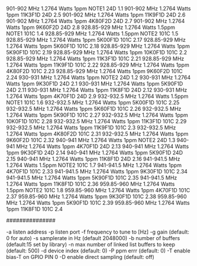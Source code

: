 901-902 MHz	1.2764 Watts	1ppm	NOTE1	24D	1.1
901-902 MHz	1.2764 Watts	1ppm	11K3F1D	24D	2.5
901-902 MHz	1.2764 Watts	1ppm	11K9F1D	24D	2.6
901-902 MHz	1.2764 Watts	1ppm	4K80F2D	24D	2.7
901-902 MHz	1.2764 Watts	1ppm	9K60F2D	24D	2.8
928.85-929 MHz	1.2764 Watts	1.5ppm	NOTE1	101C	1.4
928.85-929 MHz	1.2764 Watts	1.5ppm	NOTE2	101C	1.5
928.85-929 MHz	1.2764 Watts	1ppm	5K00F1D	101C	2.17
928.85-929 MHz	1.2764 Watts	1ppm	5K60F1D	101C	2.18
928.85-929 MHz	1.2764 Watts	1ppm	5K90F1D	101C	2.19
928.85-929 MHz	1.2764 Watts	1ppm	10K0F1D	101C	2.2
928.85-929 MHz	1.2764 Watts	1ppm	11K3F1D	101C	2.21
928.85-929 MHz	1.2764 Watts	1ppm	11K9F1D	101C	2.22
928.85-929 MHz	1.2764 Watts	1ppm	4K80F2D	101C	2.23
928.85-929 MHz	1.2764 Watts	1ppm	9K60F2D	101C	2.24
930-931 MHz	1.2764 Watts	1ppm	NOTE2	24D	1.2
930-931 MHz	1.2764 Watts	1ppm	9K30F1D	24D	2.1
930-931 MHz	1.2764 Watts	1ppm	5K90F1D	24D	2.11
930-931 MHz	1.2764 Watts	1ppm	11K8F1D	24D	2.12
930-931 MHz	1.2764 Watts	1ppm	4K70F1D	24D	2.9
932-932.5 MHz	1.2764 Watts	1.5ppm	NOTE1	101C	1.6
932-932.5 MHz	1.2764 Watts	1ppm	5K00F1D	101C	2.25
932-932.5 MHz	1.2764 Watts	1ppm	5K60F1D	101C	2.26
932-932.5 MHz	1.2764 Watts	1ppm	5K90F1D	101C	2.27
932-932.5 MHz	1.2764 Watts	1ppm	10K0F1D	101C	2.28
932-932.5 MHz	1.2764 Watts	1ppm	11K3F1D	101C	2.29
932-932.5 MHz	1.2764 Watts	1ppm	11K9F1D	101C	2.3
932-932.5 MHz	1.2764 Watts	1ppm	4K80F2D	101C	2.31
932-932.5 MHz	1.2764 Watts	1ppm	9K60F2D	101C	2.32
940-941 MHz	1.2764 Watts	1ppm	NOTE2	24D	1.3
940-941 MHz	1.2764 Watts	1ppm	4K70F1D	24D	2.13
940-941 MHz	1.2764 Watts	1ppm	9K30F1D	24D	2.14
940-941 MHz	1.2764 Watts	1ppm	5K90F1D	24D	2.15
940-941 MHz	1.2764 Watts	1ppm	11K8F1D	24D	2.16
941-941.5 MHz	1.2764 Watts	1.5ppm	NOTE2	101C	1.7
941-941.5 MHz	1.2764 Watts	1ppm	4K70F1D	101C	2.33
941-941.5 MHz	1.2764 Watts	1ppm	9K30F1D	101C	2.34
941-941.5 MHz	1.2764 Watts	1ppm	5K90F1D	101C	2.35
941-941.5 MHz	1.2764 Watts	1ppm	11K8F1D	101C	2.36
959.85-960 MHz	1.2764 Watts	1.5ppm	NOTE2	101C	1.8
959.85-960 MHz	1.2764 Watts	1ppm	4K70F1D	101C	2.37
959.85-960 MHz	1.2764 Watts	1ppm	9K30F1D	101C	2.38
959.85-960 MHz	1.2764 Watts	1ppm	5K90F1D	101C	2.39
959.85-960 MHz	1.2764 Watts	1ppm	11K8F1D	101C	2.4


###############



-a listen address
-p listen port
-f frequency to tune to [Hz]
-g gain (default: 0 for auto)
-s samplerate in Hz (default 2048000)
-b number of buffers (default:15 set by library)
-n max number of linked list buffers to keep (default: 500)
-d device index (default: 0)
-P ppm errr (default: 0)
-T enable bias-T on GPIO PIN 0
-D enable direct sampling (default: off)
